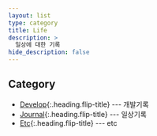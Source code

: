 ```yaml
---
layout: list
type: category
title: Life
description: >
  일상에 대한 기록
hide_description: false
---
```

<!-- blank -->

## Category
* [Develop]{:.heading.flip-title} --- 개발기록  
* [Journal]{:.heading.flip-title} --- 일상기록  
* [Etc]{:.heading.flip-title} --- etc    

[Develop]:  /develop/
[Journal]:     /journal/
[Etc]:   /etc/